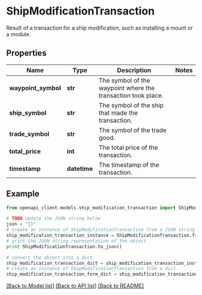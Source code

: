 # ShipModificationTransaction

Result of a transaction for a ship modification, such as installing a mount or a module.

## Properties

Name | Type | Description | Notes
------------ | ------------- | ------------- | -------------
**waypoint_symbol** | **str** | The symbol of the waypoint where the transaction took place. | 
**ship_symbol** | **str** | The symbol of the ship that made the transaction. | 
**trade_symbol** | **str** | The symbol of the trade good. | 
**total_price** | **int** | The total price of the transaction. | 
**timestamp** | **datetime** | The timestamp of the transaction. | 

## Example

```python
from openapi_client.models.ship_modification_transaction import ShipModificationTransaction

# TODO update the JSON string below
json = "{}"
# create an instance of ShipModificationTransaction from a JSON string
ship_modification_transaction_instance = ShipModificationTransaction.from_json(json)
# print the JSON string representation of the object
print ShipModificationTransaction.to_json()

# convert the object into a dict
ship_modification_transaction_dict = ship_modification_transaction_instance.to_dict()
# create an instance of ShipModificationTransaction from a dict
ship_modification_transaction_form_dict = ship_modification_transaction.from_dict(ship_modification_transaction_dict)
```
[[Back to Model list]](../README.md#documentation-for-models) [[Back to API list]](../README.md#documentation-for-api-endpoints) [[Back to README]](../README.md)


